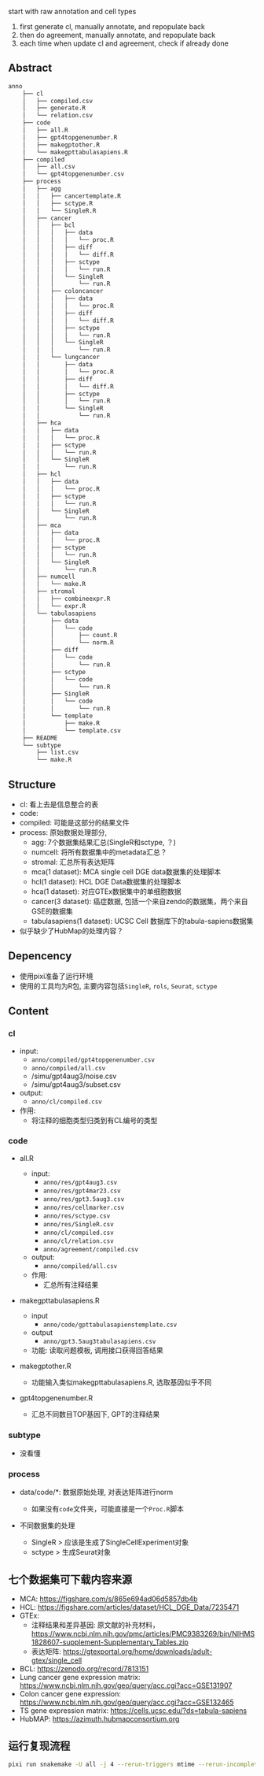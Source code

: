 start with raw annotation and cell types
1. first generate cl, manually annotate, and repopulate back
2. then do agreement, manually annotate, and repopulate back
3. each time when update cl and agreement, check if already done

## Abstract

```bash
anno
    ├── cl
    │   ├── compiled.csv
    │   ├── generate.R
    │   └── relation.csv
    ├── code
    │   ├── all.R
    │   ├── gpt4topgenenumber.R
    │   ├── makegptother.R
    │   └── makegpttabulasapiens.R
    ├── compiled
    │   ├── all.csv
    │   └── gpt4topgenenumber.csv
    ├── process
    │   ├── agg
    │   │   ├── cancertemplate.R
    │   │   ├── sctype.R
    │   │   └── SingleR.R
    │   ├── cancer
    │   │   ├── bcl
    │   │   │   ├── data
    │   │   │   │   └── proc.R
    │   │   │   ├── diff
    │   │   │   │   └── diff.R
    │   │   │   ├── sctype
    │   │   │   │   └── run.R
    │   │   │   └── SingleR
    │   │   │       └── run.R
    │   │   ├── coloncancer
    │   │   │   ├── data
    │   │   │   │   └── proc.R
    │   │   │   ├── diff
    │   │   │   │   └── diff.R
    │   │   │   ├── sctype
    │   │   │   │   └── run.R
    │   │   │   └── SingleR
    │   │   │       └── run.R
    │   │   └── lungcancer
    │   │       ├── data
    │   │       │   └── proc.R
    │   │       ├── diff
    │   │       │   └── diff.R
    │   │       ├── sctype
    │   │       │   └── run.R
    │   │       └── SingleR
    │   │           └── run.R
    │   ├── hca
    │   │   ├── data
    │   │   │   └── proc.R
    │   │   ├── sctype
    │   │   │   └── run.R
    │   │   └── SingleR
    │   │       └── run.R
    │   ├── hcl
    │   │   ├── data
    │   │   │   └── proc.R
    │   │   ├── sctype
    │   │   │   └── run.R
    │   │   └── SingleR
    │   │       └── run.R
    │   ├── mca
    │   │   ├── data
    │   │   │   └── proc.R
    │   │   ├── sctype
    │   │   │   └── run.R
    │   │   └── SingleR
    │   │       └── run.R
    │   ├── numcell
    │   │   └── make.R
    │   ├── stromal
    │   │   ├── combineexpr.R
    │   │   └── expr.R
    │   └── tabulasapiens
    │       ├── data
    │       │   └── code
    │       │       ├── count.R
    │       │       └── norm.R
    │       ├── diff
    │       │   └── code
    │       │       └── run.R
    │       ├── sctype
    │       │   └── code
    │       │       └── run.R
    │       ├── SingleR
    │       │   └── code
    │       │       └── run.R
    │       └── template
    │           ├── make.R
    │           └── template.csv
    ├── README
    └── subtype
        ├── list.csv
        └── make.R
```

## Structure

- cl: 看上去是信息整合的表
- code:
- compiled: 可能是这部分的结果文件
- process: 原始数据处理部分, 
    + agg: 7个数据集结果汇总(SingleR和sctype, ？)
    + numcell: 将所有数据集中的metadata汇总？
    + stromal: 汇总所有表达矩阵
    + mca(1 dataset): MCA single cell DGE data数据集的处理脚本
    + hcl(1 dataset): HCL DGE Data数据集的处理脚本
    + hca(1 dataset): 对应GTEx数据集中的单细胞数据
    + cancer(3 dataset): 癌症数据, 包括一个来自zendo的数据集，两个来自GSE的数据集
    + tabulasapiens(1 dataset): UCSC Cell 数据库下的tabula-sapiens数据集
- 似乎缺少了HubMap的处理内容？

## Depencency

- 使用pixi准备了运行环境
- 使用的工具均为R包, 主要内容包括`SingleR`, `rols`, `Seurat`, `sctype`

## Content

### cl

- input:
    + `anno/compiled/gpt4topgenenumber.csv`
    + `anno/compiled/all.csv`
    + /simu/gpt4aug3/noise.csv
    + /simu/gpt4aug3/subset.csv
- output:
    + `anno/cl/compiled.csv`
- 作用:
    + 将注释的细胞类型归类到有CL编号的类型

### code

- all.R
    - input:
        + `anno/res/gpt4aug3.csv`
        + `anno/res/gpt4mar23.csv`
        + `anno/res/gpt3.5aug3.csv`
        + `anno/res/cellmarker.csv`
        + `anno/res/sctype.csv`
        + `anno/res/SingleR.csv`
        + `anno/cl/compiled.csv`
        + `anno/cl/relation.csv`
        + `anno/agreement/compiled.csv`
    - output:
        + `anno/compiled/all.csv`
    - 作用:
        + 汇总所有注释结果
        

- makegpttabulasapiens.R
    + input
        * `anno/code/gpttabulasapienstemplate.csv`
    + output
        * `anno/gpt3.5aug3tabulasapiens.csv`
    + 功能:
        读取问题模板, 调用接口获得回答结果

- makegptother.R
    + 功能输入类似makegpttabulasapiens.R, 选取基因似乎不同

- gpt4topgenenumber.R
    + 汇总不同数目TOP基因下, GPT的注释结果

### subtype

- 没看懂

### process

- data/code/*: 数据原始处理, 对表达矩阵进行norm
    + 如果没有`code`文件夹，可能直接是一个`Proc.R`脚本

- 不同数据集的处理
    + SingleR > 应该是生成了SingleCellExperiment对象
    + sctype > 生成Seurat对象

## 七个数据集可下载内容来源

- MCA: https://figshare.com/s/865e694ad06d5857db4b
- HCL: https://figshare.com/articles/dataset/HCL_DGE_Data/7235471
- GTEx: 
    + 注释结果和差异基因: 原文献的补充材料，https://www.ncbi.nlm.nih.gov/pmc/articles/PMC9383269/bin/NIHMS1828607-supplement-Supplementary_Tables.zip
    + 表达矩阵: https://gtexportal.org/home/downloads/adult-gtex/single_cell
- BCL: https://zenodo.org/record/7813151
- Lung cancer gene expression matrix: https://www.ncbi.nlm.nih.gov/geo/query/acc.cgi?acc=GSE131907
- Colon cancer gene expression: https://www.ncbi.nlm.nih.gov/geo/query/acc.cgi?acc=GSE132465
- TS gene expression matrix: https://cells.ucsc.edu/?ds=tabula-sapiens
- HubMAP: https://azimuth.hubmapconsortium.org

## 运行复现流程

```bash
pixi run snakemake -U all -j 4 --rerun-triggers mtime --rerun-incomplete
```